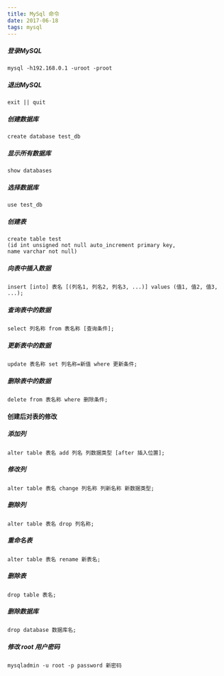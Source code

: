 ```yaml
---
title: MySql 命令
date: 2017-06-18
tags: mysql
---
```


##### 登录MySQL
    mysql -h192.168.0.1 -uroot -proot
<!-- more -->
##### 退出MySQL
    exit || quit
##### 创建数据库
    create database test_db
##### 显示所有数据库
    show databases
##### 选择数据库
    use test_db
##### 创建表
    create table test
    (id int unsigned not null auto_increment primary key, 
    name varchar not null)
##### 向表中插入数据
    insert [into] 表名 [(列名1, 列名2, 列名3, ...)] values (值1, 值2, 值3, ...);
##### 查询表中的数据
    select 列名称 from 表名称 [查询条件];
##### 更新表中的数据
    update 表名称 set 列名称=新值 where 更新条件;
##### 删除表中的数据
    delete from 表名称 where 删除条件;
#### 创建后对表的修改
##### 添加列
    alter table 表名 add 列名 列数据类型 [after 插入位置];
##### 修改列
    alter table 表名 change 列名称 列新名称 新数据类型;
##### 删除列
    alter table 表名 drop 列名称;
##### 重命名表
    alter table 表名 rename 新表名;
##### 删除表
    drop table 表名;
##### 删除数据库
    drop database 数据库名;
##### 修改 root 用户密码
    mysqladmin -u root -p password 新密码